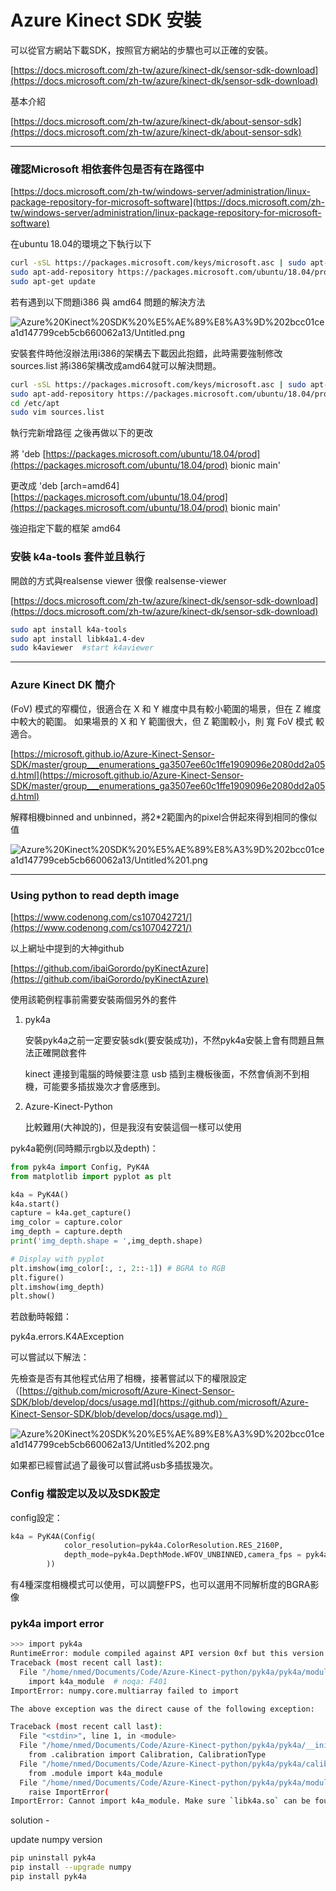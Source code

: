 # Azure Kinect SDK 安裝

可以從官方網站下載SDK，按照官方網站的步驟也可以正確的安裝。

[https://docs.microsoft.com/zh-tw/azure/kinect-dk/sensor-sdk-download](https://docs.microsoft.com/zh-tw/azure/kinect-dk/sensor-sdk-download)

基本介紹

[https://docs.microsoft.com/zh-tw/azure/kinect-dk/about-sensor-sdk](https://docs.microsoft.com/zh-tw/azure/kinect-dk/about-sensor-sdk)

---

### 確認Microsoft 相依套件包是否有在路徑中

[https://docs.microsoft.com/zh-tw/windows-server/administration/linux-package-repository-for-microsoft-software](https://docs.microsoft.com/zh-tw/windows-server/administration/linux-package-repository-for-microsoft-software)

在ubuntu 18.04的環境之下執行以下

```bash
curl -sSL https://packages.microsoft.com/keys/microsoft.asc | sudo apt-key add -
sudo apt-add-repository https://packages.microsoft.com/ubuntu/18.04/prod
sudo apt-get update
```

若有遇到以下問題i386 與 amd64 問題的解決方法

![Azure%20Kinect%20SDK%20%E5%AE%89%E8%A3%9D%202bcc01cea1d147799ceb5cb660062a13/Untitled.png](Azure%20Kinect%20SDK%20%E5%AE%89%E8%A3%9D%202bcc01cea1d147799ceb5cb660062a13/Untitled.png)

安裝套件時他沒辦法用i386的架構去下載因此抱錯，此時需要強制修改sources.list 將i386架構改成amd64就可以解決問題。

```bash
curl -sSL https://packages.microsoft.com/keys/microsoft.asc | sudo apt-key add -
sudo apt-add-repository https://packages.microsoft.com/ubuntu/18.04/prod
cd /etc/apt
sudo vim sources.list
```

執行完新增路徑 <curl> 之後再做以下的更改

將 'deb [https://packages.microsoft.com/ubuntu/18.04/prod](https://packages.microsoft.com/ubuntu/18.04/prod) bionic main'

更改成 'deb [arch=amd64] [https://packages.microsoft.com/ubuntu/18.04/prod](https://packages.microsoft.com/ubuntu/18.04/prod) bionic main'

強迫指定下載的框架 amd64

### 安裝 k4a-tools 套件並且執行

開啟的方式與realsense viewer 很像 realsense-viewer

[https://docs.microsoft.com/zh-tw/azure/kinect-dk/sensor-sdk-download](https://docs.microsoft.com/zh-tw/azure/kinect-dk/sensor-sdk-download)

```bash
sudo apt install k4a-tools
sudo apt install libk4a1.4-dev
sudo k4aviewer  #start k4aviewer
```

---

### Azure Kinect DK 簡介

(FoV) 模式的窄欄位，很適合在 X 和 Y 維度中具有較小範圍的場景，但在 Z 維度中較大的範圍。 如果場景的 X 和 Y 範圍很大，但 Z 範圍較小，則 寬 FoV 模式 較適合。

[https://microsoft.github.io/Azure-Kinect-Sensor-SDK/master/group___enumerations_ga3507ee60c1ffe1909096e2080dd2a05d.html](https://microsoft.github.io/Azure-Kinect-Sensor-SDK/master/group___enumerations_ga3507ee60c1ffe1909096e2080dd2a05d.html)

解釋相機binned and unbinned，將2*2範圍內的pixel合併起來得到相同的像似值

![Azure%20Kinect%20SDK%20%E5%AE%89%E8%A3%9D%202bcc01cea1d147799ceb5cb660062a13/Untitled%201.png](Azure%20Kinect%20SDK%20%E5%AE%89%E8%A3%9D%202bcc01cea1d147799ceb5cb660062a13/Untitled%201.png)

---

### Using python to read depth image

[https://www.codenong.com/cs107042721/](https://www.codenong.com/cs107042721/)

以上網址中提到的大神github

[https://github.com/ibaiGorordo/pyKinectAzure](https://github.com/ibaiGorordo/pyKinectAzure)

使用該範例程事前需要安裝兩個另外的套件

1. pyk4a
    
    安裝pyk4a之前一定要安裝sdk(要安裝成功)，不然pyk4a安裝上會有問題且無法正確開啟套件
    
    kinect 連接到電腦的時候要注意 usb 插到主機板後面，不然會偵測不到相機，可能要多插拔幾次才會感應到。
    
2. Azure-Kinect-Python
    
    比較難用(大神說的)，但是我沒有安裝這個一樣可以使用
    

pyk4a範例(同時顯示rgb以及depth)：

```python
from pyk4a import Config, PyK4A
from matplotlib import pyplot as plt

k4a = PyK4A()
k4a.start()
capture = k4a.get_capture()
img_color = capture.color
img_depth = capture.depth
print('img_depth.shape = ',img_depth.shape)

# Display with pyplot
plt.imshow(img_color[:, :, 2::-1]) # BGRA to RGB
plt.figure()
plt.imshow(img_depth)
plt.show()
```

若啟動時報錯：

pyk4a.errors.K4AException

可以嘗試以下解法：

先檢查是否有其他程式佔用了相機，接著嘗試以下的權限設定（[https://github.com/microsoft/Azure-Kinect-Sensor-SDK/blob/develop/docs/usage.md](https://github.com/microsoft/Azure-Kinect-Sensor-SDK/blob/develop/docs/usage.md)）

![Azure%20Kinect%20SDK%20%E5%AE%89%E8%A3%9D%202bcc01cea1d147799ceb5cb660062a13/Untitled%202.png](Azure%20Kinect%20SDK%20%E5%AE%89%E8%A3%9D%202bcc01cea1d147799ceb5cb660062a13/Untitled%202.png)

如果都已經嘗試過了最後可以嘗試將usb多插拔幾次。

### Config 檔設定以及以及SDK設定

config設定：

```python
k4a = PyK4A(Config(
            color_resolution=pyk4a.ColorResolution.RES_2160P,
            depth_mode=pyk4a.DepthMode.WFOV_UNBINNED,camera_fps = pyk4a.FPS.FPS_15
        ))
```

有4種深度相機模式可以使用，可以調整FPS，也可以選用不同解析度的BGRA影像

### pyk4a import error

```bash
>>> import pyk4a
RuntimeError: module compiled against API version 0xf but this version of numpy is 0xd
Traceback (most recent call last):
  File "/home/nmed/Documents/Code/Azure-Kinect-python/pyk4a/pyk4a/module.py", line 5, in <module>
    import k4a_module  # noqa: F401
ImportError: numpy.core.multiarray failed to import

The above exception was the direct cause of the following exception:

Traceback (most recent call last):
  File "<stdin>", line 1, in <module>
  File "/home/nmed/Documents/Code/Azure-Kinect-python/pyk4a/pyk4a/__init__.py", line 1, in <module>
    from .calibration import Calibration, CalibrationType
  File "/home/nmed/Documents/Code/Azure-Kinect-python/pyk4a/pyk4a/calibration.py", line 8, in <module>
    from .module import k4a_module
  File "/home/nmed/Documents/Code/Azure-Kinect-python/pyk4a/pyk4a/module.py", line 24, in <module>
    raise ImportError(
ImportError: Cannot import k4a_module. Make sure `libk4a.so` can be found. Add the directory to your `LD_LIBRARY_PATH` if required. Also make sure pyk4a is properly built.
```

solution -

update numpy version 

```bash
pip uninstall pyk4a
pip install --upgrade numpy
pip install pyk4a
```